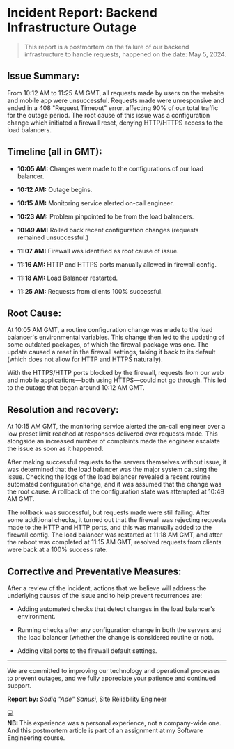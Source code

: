 # Incident Report: Backend Infrastructure Outage
> This report is a postmortem on the failure of our backend infrastructure to handle requests, happened on the date: May 5, 2024.

## Issue Summary:

From 10:12 AM to 11:25 AM GMT, all requests made by users on the website and mobile app were unsuccessful. Requests made were unresponsive and ended in a 408 "Request Timeout" error, affecting 90% of our total traffic for the outage period. The root cause of this issue was a configuration change which initiated a firewall reset, denying HTTP/HTTPS access to the load balancers.

## Timeline (all in GMT):

* **10:05 AM:** Changes were made to the configurations of our load balancer.
    
* **10:12 AM:** Outage begins.
    
* **10:15 AM:** Monitoring service alerted on-call engineer.
    
* **10:23 AM:** Problem pinpointed to be from the load balancers.
    
* **10:49 AM:** Rolled back recent configuration changes (requests remained unsuccessful.)
    
* **11:07 AM:** Firewall was identified as root cause of issue.
    
* **11:16 AM:** HTTP and HTTPS ports manually allowed in firewall config.
    
* **11:18 AM:** Load Balancer restarted.
    
* **11:25 AM:** Requests from clients 100% successful.
    

## Root Cause:

At 10:05 AM GMT, a routine configuration change was made to the load balancer's environmental variables. This change then led to the updating of some outdated packages, of which the firewall package was one. The update caused a reset in the firewall settings, taking it back to its default (which does not allow for HTTP and HTTPS naturally).

With the HTTPS/HTTP ports blocked by the firewall, requests from our web and mobile applications—both using HTTPS—could not go through. This led to the outage that began around 10:12 AM GMT.

## Resolution and recovery:

At 10:15 AM GMT, the monitoring service alerted the on-call engineer over a low preset limit reached at responses delivered over requests made. This alongside an increased number of complaints made the engineer escalate the issue as soon as it happened.

After making successful requests to the servers themselves without issue, it was determined that the load balancer was the major system causing the issue. Checking the logs of the load balancer revealed a recent routine automated configuration change, and it was assumed that the change was the root cause. A rollback of the configuration state was attempted at 10:49 AM GMT.

The rollback was successful, but requests made were still failing. After some additional checks, it turned out that the firewall was rejecting requests made to the HTTP and HTTP ports, and this was manually added to the firewall config. The load balancer was restarted at 11:18 AM GMT, and after the reboot was completed at 11:15 AM GMT, resolved requests from clients were back at a 100% success rate.

## Corrective and Preventative Measures:

After a review of the incident, actions that we believe will address the underlying causes of the issue and to help prevent recurrences are:

* Adding automated checks that detect changes in the load balancer's environment.
    
* Running checks after any configuration change in both the servers and the load balancer (whether the change is considered routine or not).
    
* Adding vital ports to the firewall default settings.
    

---

We are committed to improving our technology and operational processes to prevent outages, and we fully appreciate your patience and continued support.

**Report by:** *Sodiq "Ade" Sanusi*, Site Reliability Engineer

<div data-node-type="callout">
<div data-node-type="callout-emoji">💻</div>
<div data-node-type="callout-text"><strong>NB: </strong>This experience was a personal experience, not a company-wide one. And this postmortem article is part of an assignment at my Software Engineering course.</div>
</div>

